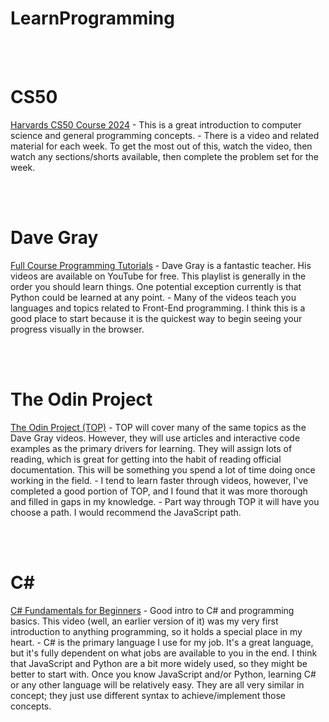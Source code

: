 # LearnProgramming

<br><br>
# CS50
[Harvards CS50 Course 2024](https://cs50.harvard.edu/x/2024/) 
        - This is a great introduction to computer science and general programming concepts.
        - There is a video and related material for each week.  To get the most out of this, watch the video, then watch any sections/shorts available, then complete the problem set for the week.
   
<br><br>
# Dave Gray
[Full Course Programming Tutorials](https://www.youtube.com/playlist?list=PL0Zuz27SZ-6M1Uopt6_VL3gf3cpMnwavm) 
        - Dave Gray is a fantastic teacher.  His videos are available on YouTube for free.  This playlist is generally in the order you should learn things.  One potential exception currently is that Python could be learned at any point.
        - Many of the videos teach you languages and topics related to Front-End programming.  I think this is a good place to start because it is the quickest way to begin seeing your progress visually in the browser.

<br><br>
# The Odin Project
[The Odin Project (TOP)](https://www.theodinproject.com/) 
        - TOP will cover many of the same topics as the Dave Gray videos.  However, they will use articles and interactive code examples as the primary drivers for learning.  They will assign lots of reading, which is great for getting into the habit of reading official documentation.  This will be something you spend a lot of time doing once working in the field.
        - I tend to learn faster through videos, however, I've completed a good portion of TOP, and I found that it was more thorough and filled in gaps in my knowledge.
        - Part way through TOP it will have you choose a path.  I would recommend the JavaScript path.
   
<br><br>
# C#
[C# Fundamentals for Beginners](https://www.youtube.com/watch?v=0QUgvfuKvWU&list=PLb4udlTNRMm5tdPc44p7gtftuyMlC9lNT) 
        - Good intro to C# and programming basics.  This video (well, an earlier version of it) was my very first introduction to anything programming, so it holds a special place in my heart.
        - C# is the primary language I use for my job.  It's a great language, but it's fully dependent on what jobs are available to you in the end.  I think that JavaScript and Python are a bit more widely used, so they might be better to start with.  Once you know JavaScript and/or Python, learning C# or any other language will be relatively easy.  They are all very similar in concept; they just use different syntax to achieve/implement those concepts.

